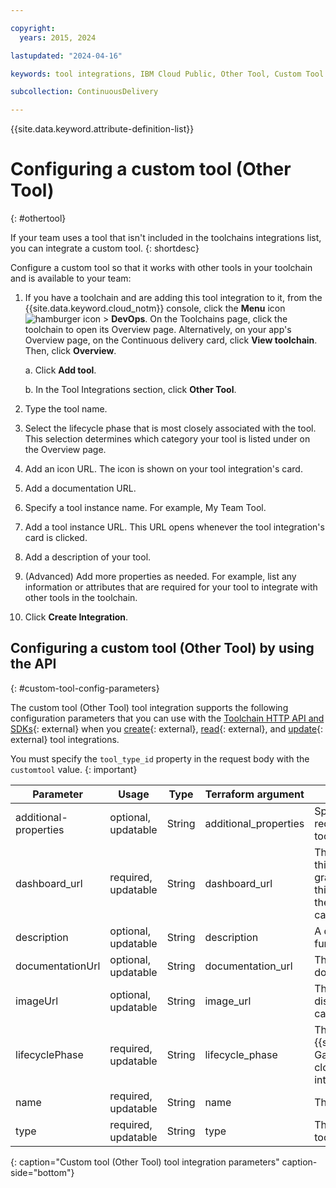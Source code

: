 ```yaml
---

copyright:
  years: 2015, 2024

lastupdated: "2024-04-16"

keywords: tool integrations, IBM Cloud Public, Other Tool, Custom Tool

subcollection: ContinuousDelivery

---
```


{{site.data.keyword.attribute-definition-list}}

# Configuring a custom tool (Other Tool)
{: #othertool}

If your team uses a tool that isn't included in the toolchains integrations list, you can integrate a custom tool.
{: shortdesc}

Configure a custom tool so that it works with other tools in your toolchain and is available to your team:

1. If you have a toolchain and are adding this tool integration to it, from the {{site.data.keyword.cloud_notm}} console, click the **Menu** icon ![hamburger icon](images/icon_hamburger.svg) > **DevOps**. On the Toolchains page, click the toolchain to open its Overview page. Alternatively, on your app's Overview page, on the Continuous delivery card, click **View toolchain**. Then, click **Overview**. 

   a. Click **Add tool**.

   b. In the Tool Integrations section, click **Other Tool**.

1. Type the tool name.
1. Select the lifecycle phase that is most closely associated with the tool. This selection determines which category your tool is listed under on the Overview page.
1. Add an icon URL. The icon is shown on your tool integration's card.
1. Add a documentation URL.
1. Specify a tool instance name. For example, My Team Tool.
1. Add a tool instance URL. This URL opens whenever the tool integration's card is clicked.
1. Add a description of your tool.
1. (Advanced) Add more properties as needed. For example, list any information or attributes that are required for your tool to integrate with other tools in the toolchain.  
1. Click **Create Integration**.

## Configuring a custom tool (Other Tool) by using the API
{: #custom-tool-config-parameters}

The custom tool (Other Tool) tool integration supports the following configuration parameters that you can use with the [Toolchain HTTP API and SDKs](https://cloud.ibm.com/apidocs/toolchain){: external} when you [create](https://cloud.ibm.com/apidocs/toolchain#create-tool){: external}, [read](https://cloud.ibm.com/apidocs/toolchain#get-tool-by-id){: external}, and [update](https://cloud.ibm.com/apidocs/toolchain#update-tool){: external} tool integrations.

You must specify the `tool_type_id` property in the request body with the `customtool` value.
{: important}

| Parameter | Usage | Type | Terraform argument | Description |
| --- | --- | --- | --- | --- |
| additional-properties | optional, updatable | String | additional_properties | Specifies any information that is required to integrate with other tools in the toolchain. |
| dashboard_url | required, updatable | String | dashboard_url | The URL of the dashboard for this tool integration. In the graphical UI, the browser goes to this dashboard when you click the Other Tool tool integration card. |
| description | optional, updatable | String | description | A description that outlines the function of this tool integration. |
| documentationUrl | optional, updatable | String | documentation_url | The URL of this tool integration's documentation. |
| imageUrl | optional, updatable | String | image_url | The URL of the icon that is displayed on the tool integration card in the graphical UI. |
| lifecyclePhase | required, updatable | String | lifecycle_phase | The lifecycle phase of the {{site.data.keyword.cloud_notm}} Garage Method that is the most closely associated with this tool integration. |
| name | required, updatable | String | name | The name of this tool integration. |
| type | required, updatable | String | type | The type of tool that this custom tool is integrating with. |
{: caption="Custom tool (Other Tool) tool integration parameters" caption-side="bottom"}
